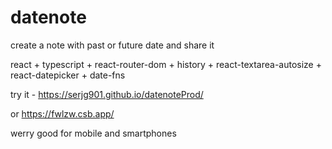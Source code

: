 # datenote
create a note with past or future date and share it

react + typescript + react-router-dom + history + react-textarea-autosize + react-datepicker + date-fns

try it - https://serjg901.github.io/datenoteProd/

or https://fwlzw.csb.app/

werry good for mobile and smartphones


